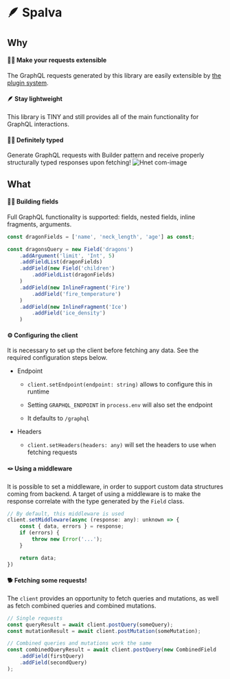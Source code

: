 # 🪶 Spalva

## Why

#### 🥷🏼 Make your requests extensible

The GraphQL requests generated by this library are easily extensible by [the plugin system](https://github.com/plugjs/plugjs).

#### 🪶 Stay lightweight

This library is TINY and still provides all of the main functionality for GraphQL interactions.

#### 👩‍⚖️ Definitely typed

Generate GraphQL requests with Builder pattern and receive properly structurally typed responses upon fetching!
![Hnet com-image](https://user-images.githubusercontent.com/46347627/113285078-304d1b80-92f3-11eb-91f4-c7a491a39996.gif)

## What

#### 👷‍♂️ Building fields

Full GraphQL functionality is supported: fields, nested fields, inline fragments, arguments.

```js
const dragonFields = ['name', 'neck_length', 'age'] as const;

const dragonsQuery = new Field('dragons')
    .addArgument('limit', 'Int', 5)
    .addFieldList(dragonFields)
    .addField(new Field('children')
        .addFieldList(dragonFields)
    )
    .addField(new InlineFragment('Fire')
        .addField('fire_temperature')
    )
    .addField(new InlineFragment('Ice')
        .addField('ice_density')
    )
```

#### ⚙️ Configuring the client

It is necessary to set up the client before fetching any data. See the required configuration steps below.

-  Endpoint


   -  `client.setEndpoint(endpoint: string)` allows to configure this in runtime 


   -  Setting `GRAPHQL_ENDPOINT` in `process.env` will also set the endpoint


   -  It defaults to `/graphql`

-  Headers

   -  `client.setHeaders(headers: any)` will set the headers to use when fetching requests

#### 🪢 Using a middleware

It is possible to set a middleware, in order to support custom data structures coming from backend. A target of using a middleware is to make the response correlate with the type generated by the `Field` class.

```js
// By default, this middleware is used
client.setMiddleware(async (response: any): unknown => {
    const { data, errors } = response;
    if (errors) {
        throw new Error('...');
    }

    return data;
})
```

#### 🐕 Fetching some requests!

The `client` provides an opportunity to fetch queries and mutations, as well as fetch combined queries and combined mutations.

```js
// Single requests
const queryResult = await client.postQuery(someQuery);
const mutationResult = await client.postMutation(someMutation);

// Combined queries and mutations work the same
const combinedQueryResult = await client.postQuery(new CombinedField
    .addField(firstQuery)
    .addField(secondQuery)
);
```
